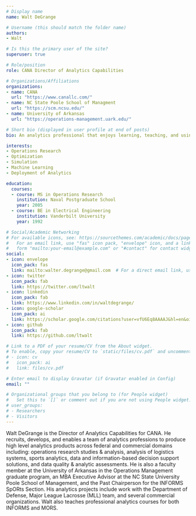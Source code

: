 ```yaml
---
# Display name
name: Walt DeGrange

# Username (this should match the folder name)
authors:
- Walt

# Is this the primary user of the site?
superuser: true

# Role/position
role: CANA Director of Analytics Capabilities

# Organizations/Affiliations
organizations:
- name: CANA
  url: "https://www.canallc.com/"
- name: NC State Poole School of Managment
  url: "https://scm.ncsu.edu/"
- name: University of Arkansas
  url: "https://operations-management.uark.edu/"

# Short bio (displayed in user profile at end of posts)
bio: An analytics professional that enjoys learning, teaching, and using analytical techniques and tools to answer challenging questions.

interests:
- Operations Research
- Optimization
- Simulation
- Machine Learning
- Deployment of Analytics

education:
  courses:
  - course: MS in Operations Research
    institution: Naval Postgraduate School
    year: 2005
  - course: BE in Electrical Engineering
    institution: Vanderbilt University
    year: 1992

# Social/Academic Networking
# For available icons, see: https://sourcethemes.com/academic/docs/page-builder/#icons
#   For an email link, use "fas" icon pack, "envelope" icon, and a link in the
#   form "mailto:your-email@example.com" or "#contact" for contact widget.
social:
- icon: envelope
  icon_pack: fas
  link: mailto:walter.degrange@gmail.com  # For a direct email link, use "mailto:test@example.org".
- icon: twitter
  icon_pack: fab
  link: https://twitter.com/ltwalt
- icon: linkedin
  icon_pack: fab
  link: https://www.linkedin.com/in/waltdegrange/
- icon: google-scholar
  icon_pack: ai
  link: https://scholar.google.com/citations?user=vfU6Eq8AAAAJ&hl=en&oi=sra
- icon: github
  icon_pack: fab
  link: https://github.com/ltwalt

# Link to a PDF of your resume/CV from the About widget.
# To enable, copy your resume/CV to `static/files/cv.pdf` and uncomment the lines below.
# - icon: cv
#   icon_pack: ai
#   link: files/cv.pdf

# Enter email to display Gravatar (if Gravatar enabled in Config)
email: ""

# Organizational groups that you belong to (for People widget)
#   Set this to `[]` or comment out if you are not using People widget.
# user_groups:
# - Researchers
# - Visitors
---
```


Walt DeGrange is the Director of Analytics Capabilities for CANA. He recruits, develops, and enables a team of analytics professions to produce high level analytics products across federal and commercial domains including: operations research studies & analysis, analysis of logistics systems, sports analytics, data and information-based decision support solutions, and data quality & analytic assessments. He is also a faculty member at the University of Arkansas in the Operations Management graduate program, an MBA Executive Advisor at the NC State University Poole School of Management, and the Past Chairperson for the INFORMS SpORts Section. His analytics projects include work with the Department of Defense, Major League Lacrosse (MLL) team, and several commercial organizations. Walt also teaches professional analytics courses for both INFORMS and MORS.
